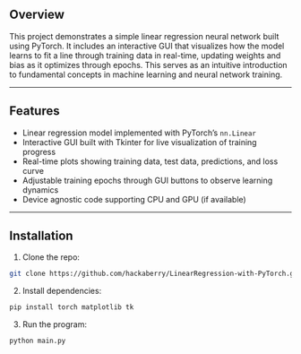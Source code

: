 ## Overview
This project demonstrates a simple linear regression neural network built using PyTorch. It includes an interactive GUI that visualizes how the model learns to fit a line through training data in real-time, updating weights and bias as it optimizes through epochs. This serves as an intuitive introduction to fundamental concepts in machine learning and neural network training.

---
## Features
- Linear regression model implemented with PyTorch’s `nn.Linear`
- Interactive GUI built with Tkinter for live visualization of training progress
- Real-time plots showing training data, test data, predictions, and loss curve
- Adjustable training epochs through GUI buttons to observe learning dynamics
- Device agnostic code supporting CPU and GPU (if available)

---
## Installation

1. Clone the repo:
```bash
git clone https://github.com/hackaberry/LinearRegression-with-PyTorch.git
```
2. Install dependencies:
```bash
pip install torch matplotlib tk
```
3. Run the program:
```bash
python main.py
```
